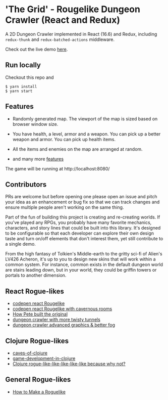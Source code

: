 # 'The Grid' - Rougelike Dungeon Crawler (React and Redux)

A 2D Dungeon Crawler implemented in React (16.6) and Redux, including `redux-thunk` and `redux-batched-actions` middleware.

Check out the live demo [here](https://thepeted.github.io/dungeon-crawler).

## Run locally

Checkout this repo and
```
$ yarn install
$ yarn start
```

## Features

- Randomly generated map.  The viewport of the map is sized based on browser window size.

- You have health, a level, armor and a weapon. You can pick up a better weapon and armor. You can pick up health items.

- All the items and enemies on the map are arranged at random.

- and many more [features](docs/feature.md)

The game will be running at http://localhost:8080/

## Contributors

PRs are welcome but before opening one please open an issue and pitch your idea as an enhancement or bug fix so that we can track changes and ensure multiple people aren't working on the same thing.

Part of the fun of building this project is creating and re-creating worlds. If you've played any RPGs, you probably have many favorite mechanics, characters, and story lines that could be built into this library. It's designed to be configurable so that each developer can explore their own design taste and turn on/off elements that don't interest them, yet still contribute to a single demo.  

From the high fantasy of Tolkien's Middle-earth to the gritty sci-fi of Alien's LV426 Acheron, it's up to you to design new skins that will work within a common system. For instance, common exists in the default dungeon world are stairs leading down, but in your world, they could be griffin towers or portals to another dimension.

## React Rogue-likes

* [codepen react Rougelike](https://codepen.io/ltegman/pen/obLXKQ)
* [codepen react Rougelike with cavernous rooms](https://codepen.io/edcheung/full/jqdYgO)
* [How Pete built the original](https://medium.com/@victorcatalintorac/react-redux-dungeon-crawler-7b52e67806bd)
* [dungeon crawler with more twisty tunnels](https://amimaro.github.io/dungeon-crawler/)
* [dungeon crawler advanced graphics & better fog](https://www.mackville.net/react/dungeon/index.html)

## Clojure Rogue-likes

* [caves-of-clojure](http://stevelosh.com/blog/2012/07/caves-of-clojure-01/)
* [game-development-in-clojure](https://clojurefun.wordpress.com/2013/03/21/game-development-in-clojure-alchemy-7drl-post-mortem/)
* [Clojure rogue-like-like-like-like-like because why not?](https://github.com/aaron-santos/robinson)

## General Rogue-likes

* [How to Make a Roguelike](http://www.gamasutra.com/blogs/JoshGe/20181029/329512/How_to_Make_a_Roguelike.php)
